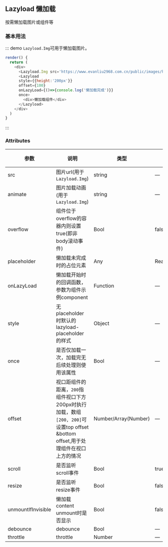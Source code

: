 ## Lazyload 懒加载

按需懒加载图片或组件等


### 基本用法

::: demo `Lazyload.Img`可用于懒加载图片。
```js
render() {
  return (
    <div>
      <Lazyload.Img src='https://www.evanliu2968.com.cn/public/images/horse.png' />
      <Lazyload 
      style={{height:'200px'}} 
      offset={100}  
      onLazyLoad={()=>{console.log('懒加载完成')}}
      once>
        <div>懒加载组件</div>
      </Lazyload>
    </div>
  )
}
```
:::


### Attributes
| 参数      | 说明          | 类型      | 可选值                           | 默认值  |
|---------- |-------------- |---------- |--------------------------------  |-------- |
| src | 图片url(用于`Lazyload.Img`) | string | — | — |
| animate | 图片加载动画(用于`Lazyload.Img`) | string | — | fadeIn |
| overflow | 组件位于overflow的容器内则设置true(即非body滚动事件) | Bool | false |
| placeholder | 懒加载未完成时的占位元素 | Any | ReactElement |
| onLazyLoad | 懒加载开始时的回调函数，参数为组件示例component | Function | — | — |
| style | 无placeholder时默认的lazyload-placeholder的样式 | Object | — | — |
| once | 是否仅加载一次，加载完无后续处理则使用该属性 | Bool | — | false |
| offset | 视口距组件的距离，`200`指组件视口下方200px时执行加载，数组 `[200, 200]`可设置top offset &bottom offset,用于处理组件在视口上方的情况 | Number/Array(Number) | — | 0 |
| scroll | 是否监听scroll事件 | Bool | true |
| resize | 是否监听resize事件 | Bool | false |
| unmountIfInvisible | 懒加载content unmount时是否显示 | Bool | false |
| debounce | debounce | Bool | — | — |
| throttle | throttle | Number | — | — |